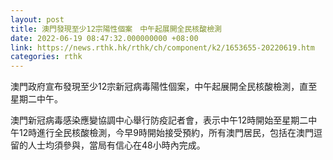 ```yaml
---
layout: post
title: 澳門發現至少12宗陽性個案　中午起展開全民核酸檢測
date: 2022-06-19 08:47:32.000000000 +08:00
link: https://news.rthk.hk/rthk/ch/component/k2/1653655-20220619.htm
categories: rthk
---
```


澳門政府宣布發現至少12宗新冠病毒陽性個案，中午起展開全民核酸檢測，直至星期二中午。

澳門新冠病毒感染應變協調中心舉行防疫記者會，表示中午12時開始至星期二中午12時進行全民核酸檢測，今早9時開始接受預約，所有澳門居民，包括在澳門逗留的人士均須參與，當局有信心在48小時內完成。

